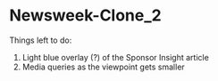 # Newsweek-Clone_2
Things left to do:
  1. Light blue overlay (?) of the Sponsor Insight article
  2. Media queries as the viewpoint gets smaller 